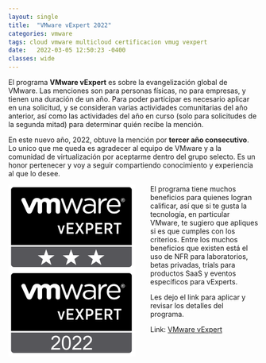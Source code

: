 ```yaml
---
layout: single
title:  "VMware vExpert 2022"
categories: vmware 
tags: cloud vmware multicloud certificacion vmug vexpert
date:   2022-03-05 12:50:23 -0400
classes: wide
---
```

El programa **VMware vExpert** es sobre la evangelización global de VMware. Las menciones son para personas físicas, no para empresas, y tienen una duración de un año. Para poder participar es necesario aplicar en una solicitud, y se consideran varias actividades comunitarias del año anterior, así como las actividades del año en curso (solo para solicitudes de la segunda mitad) para determinar quién recibe la mención. 

En este nuevo año, 2022, obtuve la mención por **tercer año consecutivo**. Lo unico que me queda es agradecer al equipo de VMware y a la comunidad de virtualización por aceptarme dentro del grupo selecto. Es un honor pertenecer y voy a seguir compartiendo conocimiento y experiencia al que lo desee.

<img src="/assets/images/vexpert-2022/vexpert3stars.png" alt="vexpert-3stars" width="256px" align="left" style="margin-right: 30px" /> 
<img src="/assets/images/vexpert-2022/vexpert2022.png" alt="vexpert2022" width="256px" align="left" style="margin-right: 30px" /> 

El programa tiene muchos beneficios para quienes logran calificar, así que si te gusta la tecnología, en particular VMware, te sugiero que apliques si es que cumples con los criterios. Entre los muchos beneficios que existen está el uso de NFR para laboratorios, betas privadas, trials para productos SaaS y eventos específicos para vExperts.

Les dejo el link para aplicar y revisar los detalles del programa.

Link: [VMware vExpert](https://vexpert.vmware.com/)
